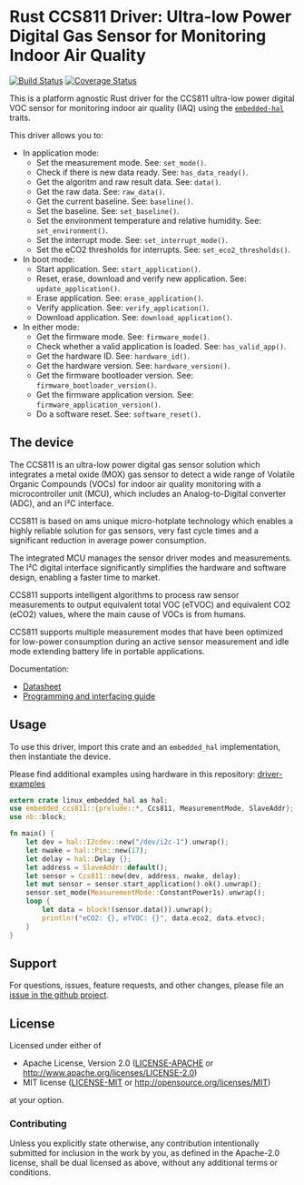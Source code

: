 # Rust CCS811 Driver: Ultra-low Power Digital Gas Sensor for Monitoring Indoor Air Quality

<!-- TODO
[![crates.io](https://img.shields.io/crates/v/ccs811.svg)](https://crates.io/crates/ccs811)
[![Docs](https://docs.rs/ccs811/badge.svg)](https://docs.rs/ccs811)
-->
[![Build Status](https://travis-ci.com/eldruin/ccs811-rs.svg?branch=master)](https://travis-ci.com/eldruin/ccs811-rs)
[![Coverage Status](https://coveralls.io/repos/github/eldruin/ccs811-rs/badge.svg?branch=master)](https://coveralls.io/github/eldruin/ccs811-rs?branch=master)

This is a platform agnostic Rust driver for the CCS811 ultra-low power
digital VOC sensor for monitoring indoor air quality (IAQ) using
the [`embedded-hal`] traits.

This driver allows you to:
- In application mode:
    - Set the measurement mode. See: `set_mode()`.
    - Check if there is new data ready. See: `has_data_ready()`.
    - Get the algoritm and raw result data. See: `data()`.
    - Get the raw data. See: `raw_data()`.
    - Get the current baseline. See: `baseline()`.
    - Set the baseline. See: `set_baseline()`.
    - Set the environment temperature and relative humidity. See: `set_environment()`.
    - Set the interrupt mode. See: `set_interrupt_mode()`.
    - Set the eCO2 thresholds for interrupts. See: `set_eco2_thresholds()`.
- In boot mode:
    - Start application. See: `start_application()`.
    - Reset, erase, download and verify new application. See: `update_application()`.
    - Erase application. See: `erase_application()`.
    - Verify application. See: `verify_application()`.
    - Download application. See: `download_application()`.
- In either mode:
    - Get the firmware mode. See: `firmware_mode()`.
    - Check whether a valid application is loaded. See: `has_valid_app()`.
    - Get the hardware ID. See: `hardware_id()`.
    - Get the hardware version. See: `hardware_version()`.
    - Get the firmware bootloader version. See: `firmware_bootloader_version()`.
    - Get the firmware application version. See: `firmware_application_version()`.
    - Do a software reset. See: `software_reset()`.

<!-- TODO
[Introductory blog post]()
-->

## The device

The CCS811 is an ultra-low power digital gas sensor solution which
integrates a metal oxide (MOX) gas sensor to detect a wide range of
Volatile Organic Compounds (VOCs) for indoor air quality monitoring
with a microcontroller unit (MCU), which includes an Analog-to-Digital
converter (ADC), and an I²C interface.

CCS811 is based on ams unique micro-hotplate technology which enables a
highly reliable solution for gas sensors, very fast cycle times and a 
significant reduction in average power consumption.

The integrated MCU manages the sensor driver modes and measurements.
The I²C digital interface significantly simplifies the hardware and
software design, enabling a faster time to market.

CCS811 supports intelligent algorithms to process raw sensor measurements
to output equivalent total VOC (eTVOC) and equivalent CO2 (eCO2) values,
where the main cause of VOCs is from humans.

CCS811 supports multiple measurement modes that have been optimized for
low-power consumption during an active sensor measurement and idle mode
extending battery life in portable applications.

Documentation:
- [Datasheet](https://ams.com/documents/20143/36005/CCS811_DS000459_7-00.pdf)
- [Programming and interfacing guide](https://ams.com/documents/20143/36005/CCS811_AN000369_2-00.pdf)

## Usage

To use this driver, import this crate and an `embedded_hal` implementation,
then instantiate the device.

Please find additional examples using hardware in this repository: [driver-examples]

[driver-examples]: https://github.com/eldruin/driver-examples

```rust
extern crate linux_embedded_hal as hal;
use embedded_ccs811::{prelude::*, Ccs811, MeasurementMode, SlaveAddr};
use nb::block;

fn main() {
    let dev = hal::I2cdev::new("/dev/i2c-1").unwrap();
    let nwake = hal::Pin::new(17);
    let delay = hal::Delay {};
    let address = SlaveAddr::default();
    let sensor = Ccs811::new(dev, address, nwake, delay);
    let mut sensor = sensor.start_application().ok().unwrap();
    sensor.set_mode(MeasurementMode::ConstantPower1s).unwrap();
    loop {
        let data = block!(sensor.data()).unwrap();
        println!("eCO2: {}, eTVOC: {}", data.eco2, data.etvoc);
    }
}
```

## Support

For questions, issues, feature requests, and other changes, please file an
[issue in the github project](https://github.com/eldruin/ccs811-rs/issues).

## License

Licensed under either of

 * Apache License, Version 2.0 ([LICENSE-APACHE](LICENSE-APACHE) or
   http://www.apache.org/licenses/LICENSE-2.0)
 * MIT license ([LICENSE-MIT](LICENSE-MIT) or
   http://opensource.org/licenses/MIT)

at your option.

### Contributing

Unless you explicitly state otherwise, any contribution intentionally submitted
for inclusion in the work by you, as defined in the Apache-2.0 license, shall
be dual licensed as above, without any additional terms or conditions.

[`embedded-hal`]: https://github.com/rust-embedded/embedded-hal
